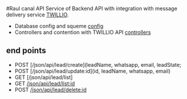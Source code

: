 #Raul canal API
Service of Backend API with integration with message delivery service [TWILLIO](https://www.twilio.com/pt-br/docs/).

- Database config and squeme [config](config)
- Controllers and contention with TWILLIO API [controllers](controllers)

## end points

- POST [/json/api/lead/create](leadName, whatsapp, email, leadState;
- POST [/json/api/lead/update:id](id, leadName, whatsapp, email)
- GET [/json/api/lead/list]
- GET [/json/api/lead/list:id](id)
- POST [/json/api/lead/delete:id](id)